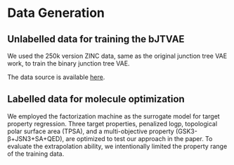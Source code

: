 # Data Generation

## Unlabelled data for training the bJTVAE

We used the 250k version ZINC data, same as the original junction tree VAE work, to train the binary junction tree VAE.

The data source is available [here](https://github.com/wengong-jin/icml18-jtnn/tree/master/data/zinc).

## Labelled data for molecule optimization

We employed the factorization machine as the surrogate model for target property regression. Three target properties, penalized logp, topological polar surface area (TPSA), and a multi-objective property (GSK3-&beta;+JSN3+SA+QED), are optimized to test our approach in the paper. To evaluate the extrapolation ability, we intentionally limited the property range of the training data.
